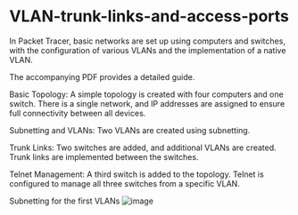 # VLAN-trunk-links-and-access-ports


In Packet Tracer, basic networks are set up using computers and switches, with the configuration of various VLANs and the implementation of a native VLAN.

The accompanying PDF provides a detailed guide.

Basic Topology: A simple topology is created with four computers and one switch. There is a single network, and IP addresses are assigned to ensure full connectivity between all devices.

Subnetting and VLANs: Two VLANs are created using subnetting.

Trunk Links: Two switches are added, and additional VLANs are created. Trunk links are implemented between the switches.

Telnet Management: A third switch is added to the topology. Telnet is configured to manage all three switches from a specific VLAN.


Subnetting for the first VLANs
![image](https://github.com/user-attachments/assets/04abb64d-82d0-426a-9789-8a4cfd92c5bc)
